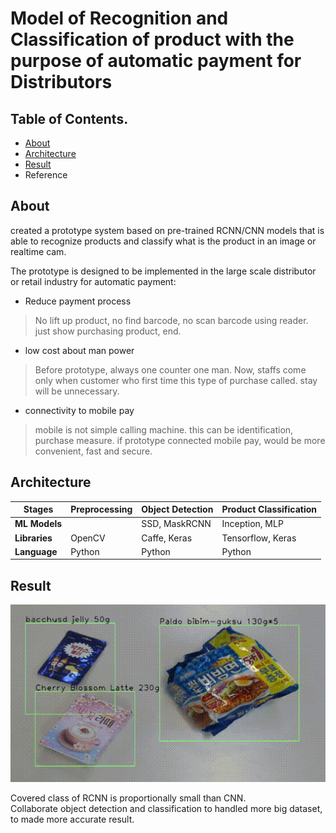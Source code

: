 
# **Model of Recognition and Classification of product with the purpose of automatic payment for Distributors**



## Table of Contents.
* [About](#about)
* [Architecture](#architecture)
* [Result](#result)
* Reference


## About
created a prototype system based on pre-trained RCNN/CNN models that is able to recognize products and classify what is the product in an image or realtime cam.

The prototype is designed to be implemented in the large scale distributor or retail industry for automatic payment:
* Reduce payment process

> No lift up product, no find barcode, no scan barcode using reader.
> just show purchasing product, end.

* low cost about man power

> Before prototype, always one counter one man. Now, staffs come only when customer who first time this type of purchase called.
> stay will be unnecessary.

* connectivity to mobile pay

> mobile is not simple calling machine. this can be identification, purchase measure.
> if prototype connected mobile pay, would be more convenient, fast and secure.



## Architecture
Stages | Preprocessing | Object Detection | Product Classification
-------|---------------|------------------|------------------------
**ML Models** | | SSD, MaskRCNN | Inception, MLP
**Libraries** | OpenCV | Caffe, Keras | Tensorflow, Keras
**Language** | Python | Python | Python


## Result
![grab-landing-page](https://github.com/rib-president/Hide-on-bush/blob/master/sample/output.gif)

Covered class of RCNN is proportionally small than CNN.  
Collaborate object detection and classification to handled more big dataset, to made more accurate result.








